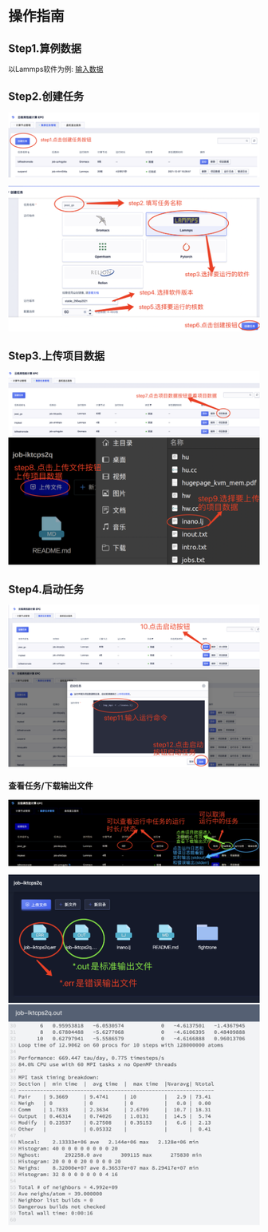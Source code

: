 # 操作指南
## Step1.算例数据
以Lammps软件为例: [输入数据](http://117.50.22.60/inano.lj)

## Step2.创建任务
![](/images/cat1.png)
<span id="diyimage"></span>

<img src="./files/cat2.png">

<span id="filestash"></span>

## Step3.上传项目数据
<img src="./files/upload1.png">

<img src="./files/upload2.png">

## Step4.启动任务
<img src="./files/run1.png">

<img src="./files/run2.png">

<span id="howtorun"></span>


### 查看任务/下载输出文件
<img src="./files/get1.png">

<span id="filestash2"></span>

<img src="./files/get2.png">

<img src="./files/get3.png">

<span id="howtorun_detail"></span>

